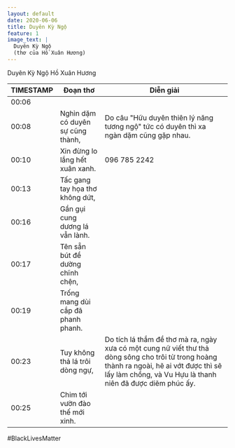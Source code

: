 ```yaml
---
layout: default
date: 2020-06-06
title: Duyên Kỳ Ngộ
feature: 1
image_text: |
  Duyên Kỳ Ngộ
  (thơ của Hồ Xuân Hương)
---
```


Duyên Kỳ Ngộ
Hồ Xuân Hương

<table>
  <thead>
    <tr>
      <th width="1%">TIMESTAMP</th>
      <th>Đoạn thơ</th>
      <th>Diễn giải</th>
    </tr>
  </thead>
  <tbody>
    <tr>
      <td>00:06</td>
      <td>&nbsp;</td>
      <td>&nbsp;</td>
    </tr>
    <tr>
      <td>00:08</td>
      <td>Nghìn dặm có duyên sự cũng thành,</td>
      <td>Do câu "Hữu duyên thiên lý năng tương ngộ" tức có duyên thì xa ngàn dặm cũng gặp nhau.</td>
    </tr>
    <tr>
      <td>00:10</td>
      <td>Xin đừng lo lắng hết xuân xanh.</td>
      <td>096 785 2242</td>
    </tr>
    <tr>
      <td>00:13</td>
      <td>Tấc gang tay họa thơ không dứt,</td>
      <td>&nbsp;</td>
    </tr>
    <tr>
      <td>00:16</td>
      <td>Gần gụi cung dương lá vẫn lành.</td>
      <td>&nbsp;</td>
    </tr>
    <tr>
      <td>00:17</td>
      <td>Tên sẵn bút đề dường chĩnh chện,</td>
      <td>&nbsp;</td>
    </tr>
    <tr>
      <td>00:19</td>
      <td>Trống mang dùi cắp đã phanh phanh.</td>
      <td>&nbsp;</td>
    </tr>
    <tr>
      <td>00:23</td>
      <td>Tuy không thả lá trôi dòng ngự,</td>
      <td>Do tích lá thắm đề thơ mà ra, ngày xưa có một cung nữ viết thư thả dòng sông cho trôi từ trong hoàng thành ra ngoài, hẽ ai vớt được thì sẽ lấy làm chồng, và Vu Hựu là thanh niên đã được diẽm phúc ấy.</td>
    </tr>
    <tr>
      <td>00:25</td>
      <td>Chim tới vườn đào thế mới xinh.</td>
      <td>&nbsp;</td>
    </tr>
  </tbody>
</table>

#BlackLivesMatter
